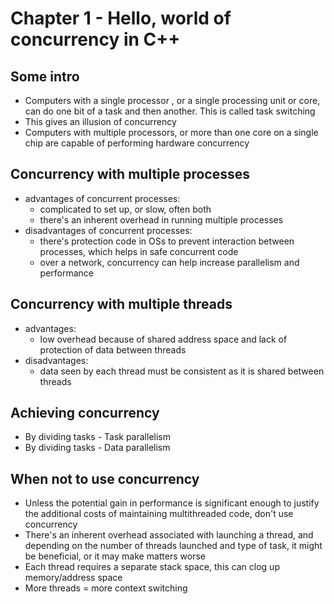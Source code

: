 # Chapter 1 - Hello, world of concurrency in C++

## Some intro
- Computers with a single processor , or a single processing unit or core, can do one bit of a task and then another. This is called task switching
- This gives an illusion of concurrency
- Computers with multiple processors, or more than one core on a single chip are capable of performing hardware concurrency

## Concurrency with multiple processes
- advantages of concurrent processes:
    - complicated to set up, or slow, often both
    - there's an inherent overhead in running multiple processes
- disadvantages of concurrent processes:
    - there's protection code in OSs to prevent interaction between processes, which helps in safe concurrent code
    - over a network, concurrency can help increase parallelism and performance

## Concurrency with multiple threads
- advantages: 
    - low overhead because of shared address space and lack of protection of data between threads
- disadvantages:
    - data seen by each thread must be consistent as it is shared between threads

## Achieving concurrency
- By dividing tasks - Task parallelism
- By dividing tasks - Data parallelism

## When not to use concurrency
- Unless the potential gain in performance is significant enough to justify the additional costs of maintaining multithreaded code, don't use concurrency
- There's an inherent overhead associated with launching a thread, and depending on the number of threads launched and type of task, it might be beneficial, or it may make matters worse
- Each thread requires a separate stack space, this can clog up memory/address space
- More threads = more context switching